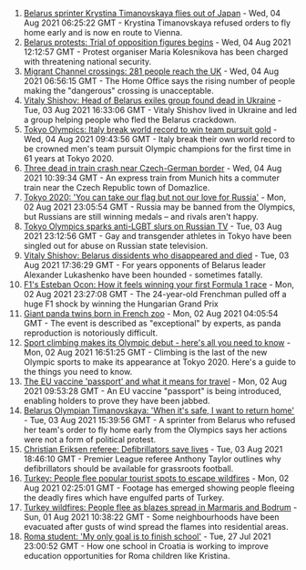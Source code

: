 1. [Belarus sprinter Krystina Timanovskaya flies out of Japan](https://www.bbc.co.uk/news/world-europe-58081254) - Wed, 04 Aug 2021 06:25:22 GMT - Krystina Timanovskaya refused orders to fly home early and is now en route to Vienna.
2. [Belarus protests: Trial of opposition figures begins](https://www.bbc.co.uk/news/world-europe-58083672) - Wed, 04 Aug 2021 12:12:57 GMT - Protest organiser Maria Kolesnikova has been charged with threatening national security.
3. [Migrant Channel crossings: 281 people reach the UK](https://www.bbc.co.uk/news/uk-england-kent-58083490) - Wed, 04 Aug 2021 06:56:15 GMT - The Home Office says the rising number of people making the "dangerous" crossing is unacceptable.
4. [Vitaly Shishov: Head of Belarus exiles group found dead in Ukraine](https://www.bbc.co.uk/news/world-europe-58065313) - Tue, 03 Aug 2021 16:33:06 GMT - Vitaly Shishov lived in Ukraine and led a group helping people who fled the Belarus crackdown.
5. [Tokyo Olympics: Italy break world record to win team pursuit gold](https://www.bbc.co.uk/sport/olympics/58085705) - Wed, 04 Aug 2021 09:43:56 GMT - Italy break their own world record to be crowned men's team pursuit Olympic champions for the first time in 61 years at Tokyo 2020.
6. [Three dead in train crash near Czech-German border](https://www.bbc.co.uk/news/world-europe-58083778) - Wed, 04 Aug 2021 10:39:34 GMT - An express train from Munich hits a commuter train near the Czech Republic town of Domazlice.
7. [Tokyo 2020: 'You can take our flag but not our love for Russia'](https://www.bbc.co.uk/news/world-58063003) - Mon, 02 Aug 2021 23:05:54 GMT - Russia may be banned from the Olympics, but Russians are still winning medals – and rivals aren't happy.
8. [Tokyo Olympics sparks anti-LGBT slurs on Russian TV](https://www.bbc.co.uk/news/world-europe-58029133) - Tue, 03 Aug 2021 23:12:56 GMT - Gay and transgender athletes in Tokyo have been singled out for abuse on Russian state television.
9. [Vitaly Shishov: Belarus dissidents who disappeared and died](https://www.bbc.co.uk/news/world-europe-58079461) - Tue, 03 Aug 2021 17:36:29 GMT - For years opponents of Belarus leader Alexander Lukashenko have been hounded - sometimes fatally.
10. [F1's Esteban Ocon: How it feels winning your first Formula 1 race](https://www.bbc.co.uk/news/world-us-canada-58061076) - Mon, 02 Aug 2021 23:27:08 GMT - The 24-year-old Frenchman pulled off a huge F1 shock by winning the Hungarian Grand Prix
11. [Giant panda twins born in French zoo](https://www.bbc.co.uk/news/world-europe-58052139) - Mon, 02 Aug 2021 04:05:54 GMT - The event is described as "exceptional" by experts, as panda reproduction is notoriously difficult.
12. [Sport climbing makes its Olympic debut - here's all you need to know](https://www.bbc.co.uk/sport/olympics/57998157) - Mon, 02 Aug 2021 16:51:25 GMT - Climbing is the last of the new Olympic sports to make its appearance at Tokyo 2020. Here's a guide to the things you need to know.
13. [The EU vaccine 'passport' and what it means for travel](https://www.bbc.co.uk/news/explainers-57665765) - Mon, 02 Aug 2021 09:53:28 GMT - An EU vaccine "passport" is being introduced, enabling holders to prove they have been jabbed.
14. [Belarus Olympian Timanovskaya: 'When it's safe, I want to return home'](https://www.bbc.co.uk/news/world-europe-58072913) - Tue, 03 Aug 2021 15:39:56 GMT - A sprinter from Belarus who refused her team's order to fly home early from the Olympics says her actions were not a form of political protest.
15. [Christian Eriksen referee: Defibrillators save lives](https://www.bbc.co.uk/sport/av/football/58080593) - Tue, 03 Aug 2021 18:46:10 GMT - Premier League referee Anthony Taylor outlines why defibrillators should be available for grassroots football.
16. [Turkey: People flee popular tourist spots to escape wildfires](https://www.bbc.co.uk/news/world-europe-58051746) - Mon, 02 Aug 2021 02:25:01 GMT - Footage has emerged showing people fleeing the deadly fires which have engulfed parts of Turkey.
17. [Turkey wildfires: People flee as blazes spread in Marmaris and Bodrum](https://www.bbc.co.uk/news/world-58038753) - Sun, 01 Aug 2021 10:38:22 GMT - Some neighbourhoods have been evacuated after gusts of wind spread the flames into residential areas.
18. [Roma student: 'My only goal is to finish school'](https://www.bbc.co.uk/news/world-europe-57978365) - Tue, 27 Jul 2021 23:00:52 GMT - How one school in Croatia is working to improve education opportunities for Roma children like Kristina.
